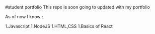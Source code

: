 #student portfolio
This repo is soon going to updated with my portfolio

As of now I know :

1.Javascript
1.NodeJS
1.HTML,CSS
1.Basics of React